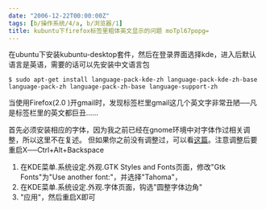 ```yaml
---
date: "2006-12-22T00:00:00Z"
tags: [b/操作系统/4/a, b/浏览器/1]
title: kubuntu下firefox标签里粗体英文显示的问题 moTpl67popg=
---
```


在ubuntu下安装kubuntu-desktop套件，然后在登录界面选择kde，进入后默认语言是英语，需要的话可以先安装中文语言包

```
$ sudo apt-get install language-pack-kde-zh language-pack-kde-zh-base language-pack-zh language-pack-zh-base language-support-zh
```

当使用Firefox(2.0 )开gmail时，发现标签栏里gmail这几个英文字非常丑陋──凡是标签栏里的英文都巨丑……

首先必须安装相应的字体，因为我之前已经在gnome环境中对字体作过相关调整，所以这里不在复述。
但如果你之前没有调整过，可以看[这篇](http://s5unty.blogspot.com/2006/12/ubuntusimsun_12.html)。注意调整后要重启X──Ctrl+Alt+Backspace

1. 在KDE菜单.系统设定.外观.GTK Styles and Fonts页面，修改"Gtk Fonts"为"Use another font:"，并选择"Tahoma"，
2. 在KDE菜单.系统设定.外观.字体页面，钩选"圆整字体边角"
3. "应用"，然后重启X即可
